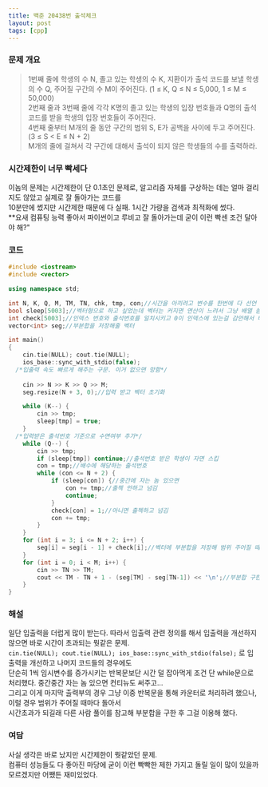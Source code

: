 ```yaml
---
title: 백준 20438번 출석체크
layout: post
tags: [cpp]
---
```

### 문제 개요
> 1번째 줄에 학생의 수 N, 졸고 있는 학생의 수 K, 지환이가 출석 코드를 보낼 학생의 수 Q, 주어질 구간의 수 M이 주어진다. (1 ≤ K, Q ≤ N ≤ 5,000, 1 ≤ M ≤ 50,000)  
> 2번째 줄과 3번째 줄에 각각 K명의 졸고 있는 학생의 입장 번호들과 Q명의 출석 코드를 받을 학생의 입장 번호들이 주어진다.  
> 4번째 줄부터 M개의 줄 동안 구간의 범위 S, E가 공백을 사이에 두고 주어진다. (3 ≤ S < E ≤ N + 2)  
> M개의 줄에 걸쳐서 각 구간에 대해서 출석이 되지 않은 학생들의 수를 출력하라.

### 시간제한이 너무 빡세다

이놈의 문제는 시간제한이 단 0.1초인 문제로, 알고리즘 자체를 구상하는 데는 얼마 걸리지도 않았고 실제로 잘 돌아가는 코드를  
10분만에 썼지만 시간제한 때문에 다 실패. 1시간 가량을 검색과 최적화에 썼다.  
**요새 컴퓨팅 능력 좋아서 파이썬이고 루비고 잘 돌아가는데 굳이 이런 빡센 조건 달아야 해?"

### 코드
```c++
#include <iostream>
#include <vector>

using namespace std;

int N, K, Q, M, TM, TN, chk, tmp, con;//시간을 아끼려고 변수를 한번에 다 선언
bool sleep[5003];//벡터형으로 하고 싶었는데 벡터는 커지면 연산이 느려서 그냥 배열 씀
int check[5003];//인덱스 번호와 출석번호를 일치시키고 0이 인덱스에 있는걸 감안해서 배열 크기는 5003
vector<int> seg;//부분합을 저장해줄 벡터

int main()
{
    cin.tie(NULL); cout.tie(NULL);
	ios_base::sync_with_stdio(false);
  /*입출력 속도 빠르게 해주는 구문. 이거 없으면 망함*/
    
	cin >> N >> K >> Q >> M;
	seg.resize(N + 3, 0);//입력 받고 벡터 초기화

	while (K--) {
		cin >> tmp;
		sleep[tmp] = true;
	}
  /*입력받은 출석번호 기준으로 수면여부 추가*/
	while (Q--) {
		cin >> tmp;
		if (sleep[tmp]) continue;//출석번호 받은 학생이 자면 스킵
		con = tmp;//배수에 해당하는 출석번호
		while (con <= N + 2) {
			if (sleep[con]) {//중간에 자는 놈 있으면
				con += tmp;//출첵 안하고 넘김
				continue;
			}
			check[con] = 1;//아니면 출첵하고 넘김
			con += tmp;
		}
	}
	for (int i = 3; i <= N + 2; i++) {
		seg[i] = seg[i - 1] + check[i];//벡터에 부분합을 저장해 범위 주어질 때마다 반복문 안 돌게 해도 되게 함. 이거 없이 아래 반복문에 이중으로 집어넣으면 범위 줄 때 마다 돌아서 시간 초과
	}
	for (int i = 0; i < M; i++) {
		cin >> TN >> TM;
		cout << TM - TN + 1 - (seg[TM] - seg[TN-1]) << '\n';//부분합 구한게 출석한 애들이라 구간 크기에서 빼줘야함
	}
}
```

### 해설
일단 입출력을 더럽게 많이 받는다. 따라서 입출력 관련 정의를 해서 입출력을 개선하지 않으면 바로 시간이 초과되는 뭣같은 문제.  
`cin.tie(NULL); cout.tie(NULL); ios_base::sync_with_stdio(false);` 로 입출력을 개선하고 나머지 코드들의 경우에도  
단순히 1씩 임시변수를 증가시키는 반복문보단 시간 덜 잡아먹게 조건 단 while문으로 처리했다.
중간중간 자는 놈 있으면 컨티뉴도 써주고...  
그리고 이게 마지막 출력부의 경우 그냥 이중 반복문을 통해 카운터로 처리하려 했으나, 이럴 경우 범위가 주어질 때마다 돌아서  
시간초과가 되길래 다른 사람 풀이를 참고해 부분합을 구한 후 그걸 이용해 했다.

### 여담
사실 생각은 바로 났지만 시간제한이 뭣같았던 문제.  
컴퓨터 성능들도 다 좋아진 마당에 굳이 이런 빡빡한 제한 가지고 돌릴 일이 많이 있을까 모르겠지만 어쨌든 재미있었다.
